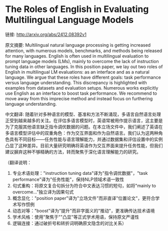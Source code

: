# The Roles of English in Evaluating Multilingual Language Models

链接: http://arxiv.org/abs/2412.08392v1

原文摘要:
Multilingual natural language processing is getting increased attention, with
numerous models, benchmarks, and methods being released for many languages.
English is often used in multilingual evaluation to prompt language models
(LMs), mainly to overcome the lack of instruction tuning data in other
languages. In this position paper, we lay out two roles of English in
multilingual LM evaluations: as an interface and as a natural language. We
argue that these roles have different goals: task performance versus language
understanding. This discrepancy is highlighted with examples from datasets and
evaluation setups. Numerous works explicitly use English as an interface to
boost task performance. We recommend to move away from this imprecise method
and instead focus on furthering language understanding.

中文翻译:
随着针对多种语言的模型、基准和方法不断涌现，多语言自然语言处理正受到越来越多的关注。在评估多语言模型时，英语常被用作提示语言，这主要是为了克服其他语言缺乏指令调优数据的问题。在本立场文件中，我们阐述了英语在多语言模型评估中的双重角色：作为交互界面和作为自然语言。我们认为这两种角色具有不同目标——任务性能与语言理解能力，并通过数据集和评估设置中的实例凸显了这种差异。目前大量研究明确将英语作为交互界面来提升任务性能，但我们建议摒弃这种不够精确的方法，转而聚焦于深化语言理解能力的研究。

（翻译说明：
1. 专业术语处理："instruction tuning data"译为"指令调优数据"，"task performance"译为"任务性能"，保持NLP领域术语一致性
2. 句式重构：将原文复合句拆分为符合中文表达习惯的短句，如将"mainly to overcome..."独立译为因果句式
3. 概念显化："position paper"译为"立场文件"而非直译"位置论文"，更符合学术写作惯例
4. 动态对等："boost"译为"提升"而非字面义的"推动"，更准确传达技术语境
5. 学术风格：使用"聚焦于""凸显"等正式学术用语，保持原文严谨性
6. 逻辑连接：通过破折号和转折词明确原文隐含的对比关系）
